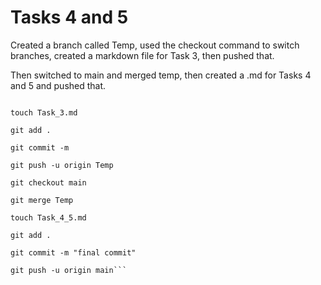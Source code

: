 # Tasks 4 and 5  
Created a branch called Temp, used the checkout command to switch branches, created a markdown file for Task 3, then pushed that.  

Then switched to main and merged temp, then created a .md for Tasks 4 and 5 and pushed that.

```git checkout -b Temp   

touch Task_3.md

git add .  

git commit -m 

git push -u origin Temp 

git checkout main  

git merge Temp  

touch Task_4_5.md

git add .  

git commit -m "final commit"  

git push -u origin main```